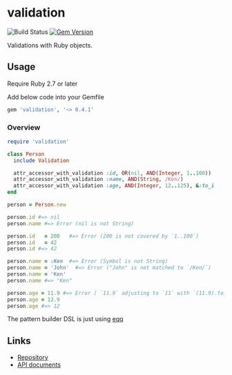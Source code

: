 # validation

![Build Status](https://github.com/kachick/validation/actions/workflows/test_behaviors.yml/badge.svg?branch=main)
[![Gem Version](https://badge.fury.io/rb/validation.svg)](http://badge.fury.io/rb/validation)

Validations with Ruby objects.

## Usage

Require Ruby 2.7 or later

Add below code into your Gemfile

```ruby
gem 'validation', '~> 0.4.1'
```

### Overview

```ruby
require 'validation'

class Person
  include Validation

  attr_accessor_with_validation :id, OR(nil, AND(Integer, 1..100))
  attr_accessor_with_validation :name, AND(String, /Ken/)
  attr_accessor_with_validation :age, AND(Integer, 12..125), &:to_i
end

person = Person.new

person.id #=> nil
person.name #=> Error (nil is not String)

person.id   = 200   #=> Error (200 is not covered by `1..100`)
person.id   = 42
person.id #=> 42

person.name = :Ken  #=> Error (Symbol is not String)
person.name = 'John'  #=> Error ("John" is not matched to `/Ken/`)
person.name = 'Ken'
person.name #=> "Ken"

person.age = 11.9 #=> Error ( `11.9` adjusting to `11` with `(11.9).to_i`, but it is not covered by `12..125`)
person.age = 12.9
person.age #=> 12
```

The pattern builder DSL is just using [eqq](https://github.com/kachick/eqq)

## Links

* [Repository](https://github.com/kachick/validation)
* [API documents](https://kachick.github.io/validation)
